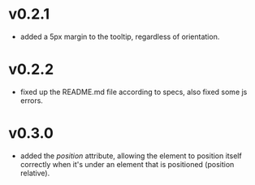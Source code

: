 v0.2.1
==================
* added a 5px margin to the tooltip, regardless of orientation.

v0.2.2
==================
* fixed up the README.md file according to specs, also fixed some js errors.

v0.3.0
==================
* added the _position_ attribute, allowing the element to position itself correctly when it's under an element that is positioned (position relative).
